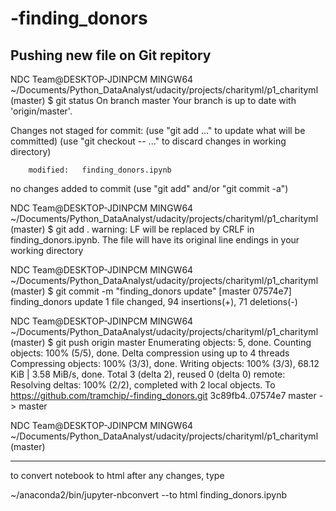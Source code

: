 
# -finding_donors
## Pushing new file on Git repitory 
NDC Team@DESKTOP-JDINPCM MINGW64 ~/Documents/Python_DataAnalyst/udacity/projects/charityml/p1_charityml (master)
$ git status
On branch master
Your branch is up to date with 'origin/master'.

Changes not staged for commit:
  (use "git add <file>..." to update what will be committed)
  (use "git checkout -- <file>..." to discard changes in working directory)

        modified:   finding_donors.ipynb

no changes added to commit (use "git add" and/or "git commit -a")

NDC Team@DESKTOP-JDINPCM MINGW64 ~/Documents/Python_DataAnalyst/udacity/projects/charityml/p1_charityml (master)
$ git add .
warning: LF will be replaced by CRLF in finding_donors.ipynb.
The file will have its original line endings in your working directory

NDC Team@DESKTOP-JDINPCM MINGW64 ~/Documents/Python_DataAnalyst/udacity/projects/charityml/p1_charityml (master)
$ git commit -m "finding_donors update"
[master 07574e7] finding_donors update
 1 file changed, 94 insertions(+), 71 deletions(-)

NDC Team@DESKTOP-JDINPCM MINGW64 ~/Documents/Python_DataAnalyst/udacity/projects/charityml/p1_charityml (master)
$ git push origin master
Enumerating objects: 5, done.
Counting objects: 100% (5/5), done.
Delta compression using up to 4 threads
Compressing objects: 100% (3/3), done.
Writing objects: 100% (3/3), 68.12 KiB | 3.58 MiB/s, done.
Total 3 (delta 2), reused 0 (delta 0)
remote: Resolving deltas: 100% (2/2), completed with 2 local objects.
To https://github.com/tramchip/-finding_donors.git
   3c89fb4..07574e7  master -> master

NDC Team@DESKTOP-JDINPCM MINGW64 ~/Documents/Python_DataAnalyst/udacity/projects/charityml/p1_charityml (master)


---------------------------------------------



to convert notebook to html after any changes, type

~/anaconda2/bin/jupyter-nbconvert --to html finding_donors.ipynb
